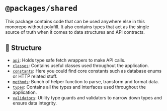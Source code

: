 # `@packages/shared`

This package contains code that can be used anywhere else in this monorepo without polyfill. It also contains types that act as the single source of truth when it comes to data structures and API contracts.

## 📁 Structure

- [`api`](../../packages/shared/src/api): Holds type safe fetch wrappers to make API calls.
- [`classes`](../../packages/shared/src/classes): Contains useful classes used throughout the application.
- [`constants`](../../packages/shared/src/constants): Here you could find core constants such as database enums or HTTP related stuff.
- [`methods`](../../packages/shared/src/methods): Bunch of helper function to parse, transform and format data.
- [`types`](../../packages/shared/src/types): Contains all the types and interfaces used throughout the application.
- [`validators`](../../packages/shared/src/validators): Utility type guards and validators to narrow down types and ensure data integrity.
